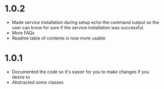# 1.0.2 #

* Made service installation during setup echo the command output so the user can know for sure if the service installation was successful.
* More FAQs
* Readme table of contents is now more usable

# 1.0.1 #

* Documented the code so it's easier for you to make changes if you desire to
* Abstracted some classes